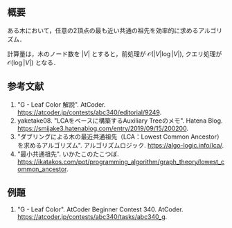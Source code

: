 ## 概要

ある木において，任意の2頂点の最も近い共通の祖先を効率的に求めるアルゴリズム．

計算量は，木のノード数を $\lvert V \rvert$ とすると，前処理が $\mathcal{O}(\lvert V \rvert \log \lvert V \rvert),$ クエリ処理が $\mathcal{O}(\log \lvert V \rvert)$ となる．


## 参考文献

1. "G - Leaf Color 解説". AtCoder. <https://atcoder.jp/contests/abc340/editorial/9249>.
1. yaketake08. "LCAをベースに構築するAuxiliary Treeのメモ". Hatena Blog. <https://smijake3.hatenablog.com/entry/2019/09/15/200200>.
1. "ダブリングによる木の最近共通祖先（LCA：Lowest Common Ancestor）を求めるアルゴリズム". アルゴリズムロジック. <https://algo-logic.info/lca/>.
1. "最小共通祖先". いかたこのたこつぼ. <https://ikatakos.com/pot/programming_algorithm/graph_theory/lowest_common_ancestor>.


## 例題

1. "G - Leaf Color". AtCoder Beginner Contest 340. AtCoder. <https://atcoder.jp/contests/abc340/tasks/abc340_g>.
